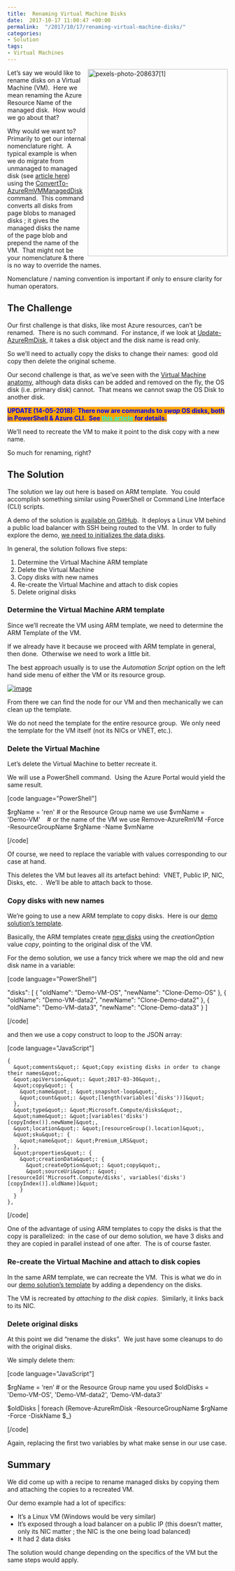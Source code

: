 ```yaml
---
title:  Renaming Virtual Machine Disks
date:  2017-10-17 11:00:47 +00:00
permalink:  "/2017/10/17/renaming-virtual-machine-disks/"
categories:
- Solution
tags:
- Virtual Machines
---
```

<a href="assets/2017/10/renaming-virtual-machine-disks/pexels-photo-2086371.jpg"><img style="border:0 currentcolor;float:right;display:inline;background-image:none;" title="pexels-photo-208637[1]" src="assets/2017/10/renaming-virtual-machine-disks/pexels-photo-2086371_thumb.jpg" alt="pexels-photo-208637[1]" width="320" height="427" align="right" border="0" /></a>Let’s say we would like to rename disks on a Virtual Machine (VM).  Here we mean renaming the Azure Resource Name of the managed disk.  How would we go about that?

Why would we want to?  Primarily to get our internal nomenclature right.  A typical example is when we do migrate from unmanaged to managed disk (see <a href="https://vincentlauzon.com/2017/02/21/migrating-from-unmanaged-to-managed-disks/">article here</a>) using the <a href="https://docs.microsoft.com/en-us/powershell/module/azurerm.compute/convertto-azurermvmmanageddisk" target="_blank" rel="noopener">ConvertTo-AzureRmVMManagedDisk</a> command.  This command converts all disks from page blobs to managed disks ; it gives the managed disks the name of the page blob and prepend the name of the VM.  That might not be your nomenclature &amp; there is no way to override the names.

Nomenclature / naming convention is important if only to ensure clarity for human operators.
<h2>The Challenge</h2>
Our first challenge is that disks, like most Azure resources, can’t be renamed.  There is no such command.  For instance, if we look at <a href="https://docs.microsoft.com/en-us/powershell/module/azurerm.compute/update-azurermdisk?view=azurermps-4.4.0" target="_blank" rel="noopener">Update-AzureRmDisk</a>, it takes a disk object and the disk name is read only.

So we’ll need to actually copy the disks to change their names:  good old copy then delete the original scheme.

Our second challenge is that, as we’ve seen with the <a href="https://vincentlauzon.com/2017/10/16/azure-virtual-machines-anatomy/">Virtual Machine anatomy</a>, although data disks can be added and removed on the fly, the OS disk (i.e. primary disk) cannot.  That means we cannot swap the OS Disk to another disk.

<span style="background-color:orange;color:blue;"><strong>UPDATE (14-05-2018):  There now are commands to <em>swap</em> OS disks, both in PowerShell &amp; Azure CLI.  See <a style="color:#00ffff;" href="https://azure.microsoft.com/en-us/blog/os-disk-swap-managed-disks/">this article</a> for details.</strong></span>

We’ll need to recreate the VM to make it point to the disk copy with a new name.

So much for renaming, right?
<h2>The Solution</h2>
The solution we lay out here is based on ARM template.  You could accomplish something similar using PowerShell or Command Line Interface (CLI) scripts.

A demo of the solution is <a href="https://github.com/vplauzon/AzureVMs/tree/master/RenamingDiskSol" target="_blank" rel="noopener">available on GitHub</a>.  It deploys a Linux VM behind a public load balancer with SSH being routed to the VM.  In order to fully explore the demo, <a href="https://docs.microsoft.com/en-ca/azure/virtual-machines/linux/classic/attach-disk#initialize-a-new-data-disk-in-linux" target="_blank" rel="noopener">we need to initializes the data disks</a>.

In general, the solution follows five steps:
<ol>
 	<li>Determine the Virtual Machine ARM template</li>
 	<li>Delete the Virtual Machine</li>
 	<li>Copy disks with new names</li>
 	<li>Re-create the Virtual Machine and attach to disk copies</li>
 	<li>Delete original disks</li>
</ol>
<h3>Determine the Virtual Machine ARM template</h3>
Since we’ll recreate the VM using ARM template, we need to determine the ARM Template of the VM.

If we already have it because we proceed with ARM template in general, then done.  Otherwise we need to work a little bit.

The best approach usually is to use the <em>Automation Script</em> option on the left hand side menu of either the VM or its resource group.

<a href="assets/2017/10/renaming-virtual-machine-disks/image3.png"><img style="border:0 currentcolor;display:inline;background-image:none;" title="image" src="assets/2017/10/renaming-virtual-machine-disks/image_thumb3.png" alt="image" border="0" /></a>

From there we can find the node for our VM and then mechanically we can clean up the template.

We do not need the template for the entire resource group.  We only need the template for the VM itself (not its NICs or VNET, etc.).
<h3>Delete the Virtual Machine</h3>
Let’s delete the Virtual Machine to better recreate it.

We will use a PowerShell command.  Using the Azure Portal would yield the same result.

[code language="PowerShell"]

$rgName = 'ren' # or the Resource Group name we use
$vmName = 'Demo-VM'    # or the name of the VM we use
Remove-AzureRmVM -Force -ResourceGroupName $rgName -Name $vmName

[/code]

Of course, we need to replace the variable with values corresponding to our case at hand.

This deletes the VM but leaves all its artefact behind:  VNET, Public IP, NIC, Disks, etc.  .  We’ll be able to attach back to those.
<h3>Copy disks with new names</h3>
We’re going to use a new ARM template to copy disks.  Here is our <a href="https://github.com/vplauzon/AzureVMs/blob/master/RenamingDiskSol/RenamingDisk/RecreateVMDeploy.json" target="_blank" rel="noopener">demo solution’s template</a>.

Basically, the ARM templates create <a href="https://docs.microsoft.com/en-ca/azure/templates/Microsoft.Compute/disks" target="_blank" rel="noopener">new disks</a> using the <em>creationOption</em> value <em>copy</em>, pointing to the original disk of the VM.

For the demo solution, we use a fancy trick where we map the old and new disk name in a variable:

[code language="PowerShell"]

&quot;disks&quot;: [
  {
    &quot;oldName&quot;: &quot;Demo-VM-OS&quot;,
    &quot;newName&quot;: &quot;Clone-Demo-OS&quot;
  },
  {
    &quot;oldName&quot;: &quot;Demo-VM-data2&quot;,
    &quot;newName&quot;: &quot;Clone-Demo-data2&quot;
  },
  {
    &quot;oldName&quot;: &quot;Demo-VM-data3&quot;,
    &quot;newName&quot;: &quot;Clone-Demo-data3&quot;
  }
]

[/code]

and then we use a copy construct to loop to the JSON array:

[code language="JavaScript"]

    {
      &quot;comments&quot;: &quot;Copy existing disks in order to change their names&quot;,
      &quot;apiVersion&quot;: &quot;2017-03-30&quot;,
      &quot;copy&quot;: {
        &quot;name&quot;: &quot;snapshot-loop&quot;,
        &quot;count&quot;: &quot;[length(variables('disks'))]&quot;
      },
      &quot;type&quot;: &quot;Microsoft.Compute/disks&quot;,
      &quot;name&quot;: &quot;[variables('disks')[copyIndex()].newName]&quot;,
      &quot;location&quot;: &quot;[resourceGroup().location]&quot;,
      &quot;sku&quot;: {
        &quot;name&quot;: &quot;Premium_LRS&quot;
      },
      &quot;properties&quot;: {
        &quot;creationData&quot;: {
          &quot;createOption&quot;: &quot;copy&quot;,
          &quot;sourceUri&quot;: &quot;[resourceId('Microsoft.Compute/disks', variables('disks')[copyIndex()].oldName)]&quot;
        }
      }
    },


[/code]

One of the advantage of using ARM templates to copy the disks is that the copy is parallelized:  in the case of our demo solution, we have 3 disks and they are copied in parallel instead of one after.  The is of course faster.
<h3>Re-create the Virtual Machine and attach to disk copies</h3>
In the same ARM template, we can recreate the VM.  This is what we do in our <a href="https://github.com/vplauzon/AzureVMs/blob/master/RenamingDiskSol/RenamingDisk/RecreateVMDeploy.json" target="_blank" rel="noopener">demo solution’s template</a> by adding a dependency on the disks.

The VM is recreated by <em>attaching to the disk copies</em>.  Similarly, it links back to its NIC.
<h3>Delete original disks</h3>
At this point we did “rename the disks”.  We just have some cleanups to do with the original disks.

We simply delete them:

[code language="JavaScript"]

$rgName = ‘ren’ # or the Resource Group name you used
$oldDisks = 'Demo-VM-OS', 'Demo-VM-data2', 'Demo-VM-data3'

$oldDisks | foreach {Remove-AzureRmDisk -ResourceGroupName $rgName -Force -DiskName $_}

[/code]

Again, replacing the first two variables by what make sense in our use case.
<h2>Summary</h2>
We did come up with a recipe to rename managed disks by copying them and attaching the copies to a recreated VM.

Our demo example had a lot of specifics:
<ul>
 	<li>It’s a Linux VM (Windows would be very similar)</li>
 	<li>It’s exposed through a load balancer on a public IP (this doesn’t matter, only its NIC matter ; the NIC is the one being load balanced)</li>
 	<li>It had 2 data disks</li>
</ul>
The solution would change depending on the specifics of the VM but the same steps would apply.